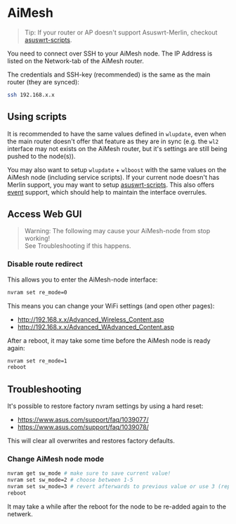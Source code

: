 # AiMesh

> Tip: If your router or AP doesn't support Asuswrt-Merlin, checkout [asuswrt-scripts](https://github.com/jacklul/asuswrt-scripts/).

You need to connect over SSH to your AiMesh node.
The IP Address is listed on the Network-tab of the AiMesh router.

The credentials and SSH-key (recommended) is the same as the main router (they are synced):

```bash
ssh 192.168.x.x
```

## Using scripts

It is recommended to have the same values defined in `wlupdate`, even when the main router doesn't offer that feature as they are in sync (e.g. the `wl2` interface may not exists on the AiMesh router, but it's settings are still being pushed to the node(s)).

You may also want to setup `wlupdate` + `wlboost` with the same values on the AiMesh node (including service scripts). If your current node doesn't has Merlin support, you may want to setup [asuswrt-scripts](https://github.com/jacklul/asuswrt-scripts/). This also offers [event](https://github.com/jacklul/asuswrt-scripts?tab=readme-ov-file#user-content-service-eventsh) support, which should help to maintain the interface overrules.

## Access Web GUI

> Warning: The following may cause your AiMesh-node from stop working!<br>
> See Troubleshooting if this happens.

### Disable route redirect

This allows you to enter the AiMesh-node interface:

```bash
nvram set re_mode=0
```

This means you can change your WiFi settings (and open other pages):

- <http://192.168.x.x/Advanced_Wireless_Content.asp>
- <http://192.168.x.x/Advanced_WAdvanced_Content.asp>

After a reboot, it may take some time before the AiMesh node is ready again:

```bash
nvram set re_mode=1
reboot
```

## Troubleshooting

It's possible to restore factory nvram settings by using a hard reset:

- <https://www.asus.com/support/faq/1039077/>
- <https://www.asus.com/support/faq/1039078/>

This will clear all overwrites and restores factory defaults.

### Change AiMesh node mode

```bash
nvram get sw_mode # make sure to save current value!
nvram set sw_mode=2 # choose between 1-5
nvram set sw_mode=3 # revert afterwards to previous value or use 3 (repeater-mode)
reboot
```

It may take a while after the reboot for the node to be re-added again to the netwerk.
